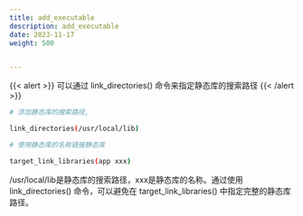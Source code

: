 ```yaml
---
title: add_executable
description: add_executable
date: 2023-11-17
weight: 500


---
```


{{< alert >}}
可以通过 link_directories() 命令来指定静态库的搜索路径
{{< /alert >}}

```bash
# 添加静态库的搜索路径,

link_directories(/usr/local/lib)

# 使用静态库的名称链接静态库

target_link_libraries(app xxx)
```
/usr/local/lib是静态库的搜索路径，xxx是静态库的名称。通过使用 link_directories() 命令，可以避免在 target_link_libraries() 中指定完整的静态库路径。

